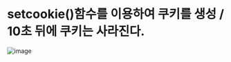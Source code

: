 # setcookie()함수를 이용하여 쿠키를 생성 / 10초 뒤에 쿠키는 사라진다.

![image](https://user-images.githubusercontent.com/85022962/131420055-aae1bd4d-ff08-4a79-b522-d5131a58c420.png)
